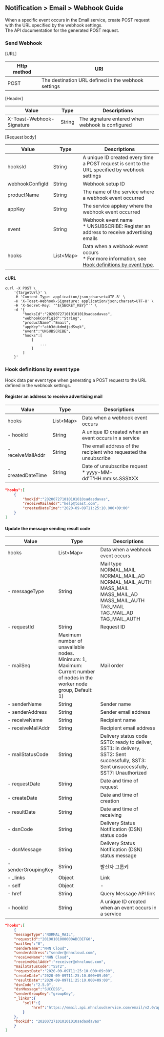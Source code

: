 ## Notification > Email > Webhook Guide
When a specific event occurs in the Email service, create POST request with the URL specified by the webhook settings.<br>
The API documentation for the generated POST request.

### Send Webhook

[URL]

|Http method|	URI|
|---|---|
| POST | The destination URL defined in the webhook settings |

[Header]

|Value|	Type|	Descriptions|
|---|---|---|
|X-Toast-Webhook-Signature|	String| The signature entered when webhook is configured |

[Request body]

|Value|	Type|	Descriptions|
|---|---|---|
|hooksId|	String| A unique ID created every time a POST request is sent to the URL specified by webhook settings |
|webhookConfigId|	String|Webhook setup ID|
|productName|	String|	The name of the service where a webhook event occurred |
|appKey|	String| The service appkey where the webhook event occurred |
|event|	String| Webhook event name<br>* UNSUBSCRIBE: Register an address to receive advertising emails |
|hooks|	List\<Map\> | Data when a webhook event occurs<br>\* For more information, see  [Hook definitions by event type](./api-guide/#event-hooks). |

#### cURL
```
curl -X POST \
    '{TargetUrl}' \
    -H 'Content-Type: application/json;charset=UTF-8' \
    -H 'X-Toast-Webhook-Signature: application/json;charset=UTF-8' \
    -H 'X-Secret-Key: '"${SECRET_KEY}"'' \
    -d '{
        "hooksId":"202007271010101010sadasdavas",
        "webhookConfigId":"String",
        "productName":"Email",
        "appKey":"akb3dukdmdjsdSvgk",
        "event":"UNSUBSCRIBE",
        "hooks":[
            {
                ...
            }
        ]
    }'
```

<span id="event-hooks"></span>

### Hook definitions by event type
Hook data per event type when generating a POST request to the URL defined in the webhook settings.
#### Register an address to receive advertising mail
|Value|	Type|	Descriptions|
|---|---|---|
|hooks|	List\<Map\> | Data when a webhook event occurs |
|- hookId|	String| A unique ID created when an event occurs in a service |
|- receiveMailAddr|	String|	The email address of the recipient who requested the unsubscribe |
|- createdDateTime|	String| Date of unsubscribe request<br>\* yyyy-MM-dd'T'HH:mm:ss.SSSXXX|

```json
"hooks":[
    {
        "hookId":"202007271010101010sadasdavas",
        "receiveMailAddr":"help@toast.com",
        "createdDateTime":"2020-09-09T11:25:10.000+09:00"
    }
]
```

#### Update the message sending result code
|Value|	Type|	Descriptions|
|---|---|---|
|hooks|	List\<Map\> | Data when a webhook event occurs |
|- messageType|	String| Mail type<br>NORMAL_MAIL<br>NORMAL_MAIL_AD<br>NORMAL_MAIL_AUTH<br>MASS_MAIL<br>MASS_MAIL_AD<br>MASS_MAIL_AUTH<br>TAG_MAIL<br>TAG_MAIL_AD<br>TAG_MAIL_AUTH  |
|- requestId|	String| Request ID |
|- mailSeq|	Maximum number of unavailable nodes. Minimum: 1, Maximum: Current number of nodes in the worker node group, Default: 1)| Mail order |
|- senderName|	String| Sender name |
|- senderAddress|	String| Sender email address |
|- receiveName|	String| Recipient name |
|- receiveMailAddr|	String| Recipient email address |
|- mailStatusCode|	String| Delivery status code <br/> SST0: ready to deliver, SST1: in delivery, <br/> SST2: Sent successfully, SST3: Sent unsuccessfully, SST7: Unauthorized|
|- requestDate|	String| Date and time of request |
|- createDate|	String| Date and time of creation |
|- resultDate|	String| Date and time of receiving |
|- dsnCode|	String| Delivery Status Notification (DSN) status code |
|- dsnMessage|	String| Delivery Status Notification (DSN) status message |
|- senderGroupingKey |	String| 발신자 그룹키 |
|- _links|	Object|	Link |
|- self|	Object|	- |
|- href|	String|	Query Message API link |
|- hookId|	String| A unique ID created when an event occurs in a service |

```json
"hooks":[
    {
    "messageType":"NORMAL_MAIL",
    "requestId":"20190101000000ABCDEFG0",
    "mailSeq":"0",
    "senderName":"NHN Cloud",
    "senderAddress":"sender@nhncloud.com",
    "receiveName":"NHN Cloud",
    "receiveMailAddr":"receiver@nhncloud.com",
    "mailStatusCode":"SST2",
    "requestDate":"2020-09-09T11:25:10.000+09:00",
    "createDate":"2020-09-09T11:25:10.000+09:00",
    "resultDate":"2020-09-09T11:25:10.000+09:00",
    "dsnCode":"2.5.0",
    "dsnMessage":"SUCCESS",
    "senderGroupKey":"groupKey",
    "_links":{
        "self":{
            "href":"https://email.api.nhncloudservice.com/email/v2.0/appKeys/hVYsda0xPcasTT5hC6z/sender/mail/20190101000000ABCDEFG0/0"
        }
    },
    "hookId": "202007271010101010sadasdavas"
    }
]
```
